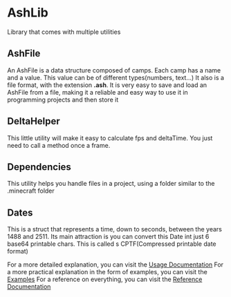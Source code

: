 # AshLib
Library that comes with multiple utilities

## AshFile
An AshFile is a data structure composed of camps. Each camp has a name and a value. This value can be of different types(numbers, text...)
It also is a file format, with the extension **.ash**. It is very easy to save and load an AshFile from a file, making it a reliable and easy way to use it in programming projects and then store it

## DeltaHelper
This little utility will make it easy to calculate fps and deltaTime. You just need to call a method once a frame.

## Dependencies
This utility helps you handle files in a project, using a folder similar to the .minecraft folder

## Dates
This is a struct that represents a time, down to seconds, between the years 1488 and 2511.
Its main attraction is you can convert this Date int just 6 base64 printable chars. This is called s CPTF(Compressed printable date format)


For a more detailed explanation, you can visit the [Usage Documentation](./documentation/AshLibUsageDocumentation.pdf)
For a more practical explanation in the form of examples, you can visit the [Examples](./examples)
For a reference on everything, you can visit the [Reference Documentation](./documentation/AshLibReferenceDocumentation.pdf)